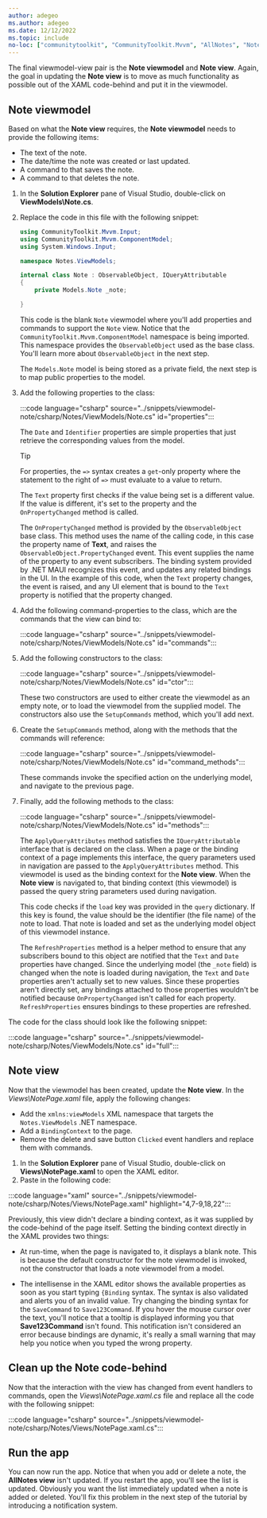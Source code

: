 ```yaml
---
author: adegeo
ms.author: adegeo
ms.date: 12/12/2022
ms.topic: include
no-loc: ["communitytoolkit", "CommunityToolkit.Mvvm", "AllNotes", "Notes", "About"]
---
```


The final viewmodel-view pair is the **Note viewmodel** and **Note view**. Again, the goal in updating the **Note view** is to move as much functionality as possible out of the XAML code-behind and put it in the viewmodel.

## Note viewmodel

Based on what the **Note view** requires, the **Note viewmodel** needs to provide the following items:

- The text of the note.
- The date/time the note was created or last updated.
- A command to that saves the note.
- A command to that deletes the note.

01. In the **Solution Explorer** pane of Visual Studio, double-click on **ViewModels\\Note.cs**.
01. Replace the code in this file with the following snippet:

    ```csharp
    using CommunityToolkit.Mvvm.Input;
    using CommunityToolkit.Mvvm.ComponentModel;
    using System.Windows.Input;
    
    namespace Notes.ViewModels;
    
    internal class Note : ObservableObject, IQueryAttributable
    {
        private Models.Note _note;

    }
    ```

    This code is the blank `Note` viewmodel where you'll add properties and commands to support the `Note` view. Notice that the `CommunityToolkit.Mvvm.ComponentModel` namespace is being imported. This namespace provides the `ObservableObject` used as the base class. You'll learn more about `ObservableObject` in the next step.

    The `Models.Note` model is being stored as a private field, the next step is to map public properties to the model.

01. Add the following properties to the class:

    :::code language="csharp" source="../snippets/viewmodel-note/csharp/Notes/ViewModels/Note.cs" id="properties":::

    The `Date` and `Identifier` properties are simple properties that just retrieve the corresponding values from the model.

    > [!TIP]
    > For properties, the `=>` syntax creates a `get`-only property where the statement to the right of `=>` must evaluate to a value to return.

    The `Text` property first checks if the value being set is a different value. If the value is different, it's set to the property and the `OnPropertyChanged` method is called.

    The `OnPropertyChanged` method is provided by the `ObservableObject` base class. This method uses the name of the calling code, in this case the property name of **Text**, and raises the `ObservableObject.PropertyChanged` event. This event supplies the name of the property to any event subscribers. The binding system provided by .NET MAUI recognizes this event, and updates any related bindings in the UI. In the example of this code, when the `Text` property changes, the event is raised, and any UI element that is bound to the `Text` property is notified that the property changed.

01. Add the following command-properties to the class, which are the commands that the view can bind to:

    :::code language="csharp" source="../snippets/viewmodel-note/csharp/Notes/ViewModels/Note.cs" id="commands":::

01. Add the following constructors to the class:

    :::code language="csharp" source="../snippets/viewmodel-note/csharp/Notes/ViewModels/Note.cs" id="ctor":::

    These two constructors are used to either create the viewmodel as an empty note, or to load the viewmodel from the supplied model. The constructors also use the `SetupCommands` method, which you'll add next.

01. Create the `SetupCommands` method, along with the methods that the commands will reference:

    :::code language="csharp" source="../snippets/viewmodel-note/csharp/Notes/ViewModels/Note.cs" id="command_methods":::

    These commands invoke the specified action on the underlying model, and navigate to the previous page.

01. Finally, add the following methods to the class:

    :::code language="csharp" source="../snippets/viewmodel-note/csharp/Notes/ViewModels/Note.cs" id="methods":::

    The `ApplyQueryAttributes` method satisfies the `IQueryAttributable` interface that is declared on the class. When a page or the binding context of a page implements this interface, the query parameters used in navigation are passed to the `ApplyQueryAttributes` method. This viewmodel is used as the binding context for the **Note view**. When the **Note view** is navigated to, that binding context (this viewmodel) is passed the query string parameters used during navigation.

    This code checks if the `load` key was provided in the `query` dictionary. If this key is found, the value should be the identifier (the file name) of the note to load. That note is loaded and set as the underlying model object of this viewmodel instance.

    The `RefreshProperties` method is a helper method to ensure that any subscribers bound to this object are notified that the `Text` and `Date` properties have changed. Since the underlying model (the `_note` field) is changed when the note is loaded during navigation, the `Text` and `Date` properties aren't actually set to new values. Since these properties aren't directly set, any bindings attached to those properties wouldn't be notified because `OnPropertyChanged` isn't called for each property. `RefreshProperties` ensures bindings to these properties are refreshed.

The code for the class should look like the following snippet:

:::code language="csharp" source="../snippets/viewmodel-note/csharp/Notes/ViewModels/Note.cs" id="full":::

## Note view

Now that the viewmodel has been created, update the **Note view**. In the _Views\\NotePage.xaml_ file, apply the following changes:

- Add the `xmlns:viewModels` XML namespace that targets the `Notes.ViewModels` .NET namespace.
- Add a `BindingContext` to the page.
- Remove the delete and save button `Clicked` event handlers and replace them with commands.

01. In the **Solution Explorer** pane of Visual Studio, double-click on **Views\\NotePage.xaml** to open the XAML editor.
01. Paste in the following code:

:::code language="xaml" source="../snippets/viewmodel-note/csharp/Notes/Views/NotePage.xaml" highlight="4,7-9,18,22":::

Previously, this view didn't declare a binding context, as it was supplied by the code-behind of the page itself. Setting the binding context directly in the XAML provides two things:

- At run-time, when the page is navigated to, it displays a blank note. This is because the default constructor for the note viewmodel is invoked, not the constructor that loads a note viewmodel from a model.

- The intellisense in the XAML editor shows the available properties as soon as you start typing `{Binding` syntax. The syntax is also validated and alerts you of an invalid value. Try changing the binding syntax for the `SaveCommand` to `Save123Command`. If you hover the mouse cursor over the text, you'll notice that a tooltip is displayed informing you that **Save123Command** isn't found. This notification isn't considered an error because bindings are dynamic, it's really a small warning that may help you notice when you typed the wrong property.

## Clean up the Note code-behind

Now that the interaction with the view has changed from event handlers to commands, open the _Views\\NotePage.xaml.cs_ file and replace all the code with the following snippet:

:::code language="csharp" source="../snippets/viewmodel-note/csharp/Notes/Views/NotePage.xaml.cs":::

## Run the app

You can now run the app. Notice that when you add or delete a note, the **AllNotes view** isn't updated. If you restart the app, you'll see the list is updated. Obviously you want the list immediately updated when a note is added or deleted. You'll fix this problem in the next step of the tutorial by introducing a notification system.
